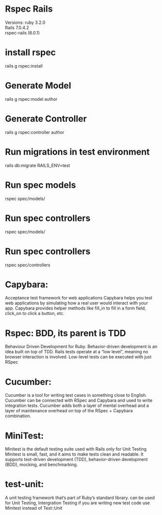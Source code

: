 # Rspec Rails
Versions:
ruby 3.2.0\
Rails 7.0.4.2\
rspec-rails (6.0.1)

# install rspec
rails g rspec:install

# Generate Model
rails g rspec:model author

# Generate Controller
rails g rspec:controller author

# Run migrations in test environment
rails db:migrate RAILS_ENV=test

# Run spec models
rspec spec/models/

# Run spec controllers
rspec spec/models/

# Run spec controllers
rspec spec/controllers

# Capybara:
Acceptance test framework for web applications
Capybara helps you test web applications by simulating how a real user would interact with your app.
Capybara provides helper methods like fill_in to fill in a form field, click_on to click a button, etc.


# Rspec: BDD, its parent is TDD
Behaviour Driven Development for Ruby.
Behavior-driven development is an idea built on top of TDD.
Rails tests operate at a “low level”, meaning no browser interaction is involved.
Low-level tests can be executed with just RSpec

# Cucumber:
Cucumber is a tool for writing test cases in something close to English.
Cucumber can be connected with RSpec and Capybara and used to write integration tests.
Cucumber adds both a layer of mental overhead and a layer of maintenance overhead on top of the RSpec + Capybara combination.

#  MiniTest:
Minitest is the default testing suite used with Rails
only for Unit Testing
Minitest is small, fast, and it aims to make tests clean and readable. It supports test-driven development (TDD), behavior-driven development (BDD), mocking, and benchmarking.

#  test-unit:
A unit testing framework that’s part of Ruby’s standard library.
can be used for Unit Testing, Intergration Testing
if you are writing new test code use Minitest instead of Test::Unit
